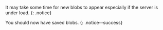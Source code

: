 It may take some time for new blobs to appear especially if the server is under load.
{: .notice}

You should now have saved blobs.
{: .notice--success}